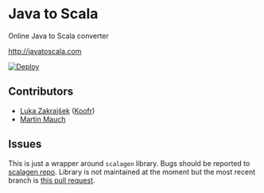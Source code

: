 Java to Scala
=============

Online Java to Scala converter

http://javatoscala.com

[![Deploy](https://www.herokucdn.com/deploy/button.png)](https://heroku.com/deploy)

## Contributors

- [Luka Zakrajšek](https://github.com/bancek) ([Koofr](http://koofr.eu))
- [Martin Mauch](https://github.com/nightscape)

## Issues

This is just a wrapper around `scalagen` library. Bugs should be reported to [scalagen repo](https://github.com/timowest/scalagen). Library is not maintained at the moment but the most recent branch is [this pull request](https://github.com/timowest/scalagen/pull/84).
